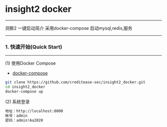 # insight2 docker
---
洞察2 一键启动简介
采用docker-compose 启动mysql,redis,服务

---


### 1. 快速开始(Quick Start) 
---
(1) 使用Docker Compose

- [docker-compose](https://docs.docker.com/compose/install/)

```bash
git clone https://github.com/creditease-sec/insight2_docker.git
cd insight2_docker
docker-compose up

```
(2) 系统登录


```bash
地址：http://localhost:8000
帐号：admin
密码：admin!Aa2020

```
